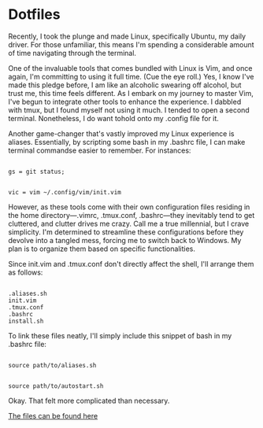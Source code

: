 # Dotfiles 
Recently, I took the plunge and made Linux, specifically Ubuntu, my daily driver. For those unfamiliar, this means I'm spending a considerable amount of time navigating through the terminal.

One of the invaluable tools that comes bundled with Linux is Vim, and once again, I'm committing to using it full time. (Cue the eye roll.) Yes, I know I've made this pledge before, I am like an alcoholic swearing off alcohol, but trust me, this time feels different. As I embark on my journey to master Vim, I've begun to integrate other tools to enhance the experience. I dabbled with tmux, but I found myself not using it much. I tended to open a second terminal. Nonetheless, I do want tohold onto my .config file for it.

Another game-changer that's vastly improved my Linux experience is aliases. Essentially, by scripting some bash in my .bashrc file, I can make terminal commandse easier to remember.
For instances:

<code>
gs = git status;

vic = vim ~/.config/vim/init.vim
</code>

However, as these tools come with their own configuration files residing in the home directory—.vimrc, .tmux.conf, .bashrc—they inevitably tend to get cluttered, and clutter drives me crazy. Call me a true millennial, but I crave simplicity. I'm determined to streamline these configurations before they devolve into a tangled mess, forcing me to switch back to Windows. My plan is to organize them based on specific functionalities.

Since init.vim and .tmux.conf don't directly affect the shell, I'll arrange them as follows: 

<code>
.aliases.sh
init.vim
.tmux.conf
.bashrc
install.sh
</code>

To link these files neatly, I'll simply include this snippet of bash in my .bashrc file: 

<code>
source path/to/aliases.sh  

source path/to/autostart.sh
</code>


Okay. That felt more complicated than necessary.

[The files can be found here](https://github.com/hawk0120/dotfiles.git)
